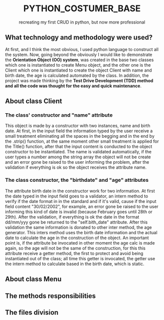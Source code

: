 # <h1 align = "center"> PYTHON_COSTUMER_BASE </h1>
<p align = "center"> recreating my first CRUD in python, but now more professional </p>

## What technology and methodology were used?
At first, and I think the most obvious, I used python language to construct all the system. Now, going beyond the obviously I would like to demonstrate the <strong>Orientation 
Object (OO) system</strong>, was created in the base two classes which one is instantiated to create Menu object, and the other one is the Client which one is instantiated to 
create the object Client with name and birth date, the age is calculated automated by the class. In addition, the project was made thinking by the <strong>Test Drive 
Development (TDD) method and all the code was thought for the easy and quick maintenance</strong>.

## About class Client
### The class' constructor and "name" attribute
This object is made by a constructor with two instances, name and birth date. At first, in the input field the information typed by the user receive a small treatment eliminating 
all the spaces in the begging and in the end by the .strip() function, at the same moment other small treatment is applied for the Title() function, after that the input content 
is conducted to the object constructor to be instantiated. The name is validated automatically, if the user types a number among the string array the object will not be create and 
an error gone be raised to the user informing the problem, after the validation if everything is ok so the object receives the attribute name.

### The class constructor, the "birthdate" and "age" attributes 
The attribute birth date in the constructor work for two information. At first the date typed in the input field goes to a validator, an intern method to verify if the date 
format in in the standard and if it's valid, cause if the input field content "30/02/2002", for example, an error gone be raised to the user informing this kind of date is invalid
(because February goes until 28th or 29th). After the validation, if everything is ok the date in the format dd/mm/yyy gone be returned to the "self.bith_date" attribute. After 
this validation the same information is donated to other inter method, the age generator. This inters method uses the birth date information and the actual date to calculate the 
age in the construction of the object. An important point is, if the attribute be invocated in other moment the age calc is made again, so the age will not be the same of the 
construction, for this this attribute receive a getter method, the first to protect and avoid being instantiated out of the class; all time this getter is invocated, the getter
use the intern method to calculate based in the birth date, which is static.


## About class Menu


## The methods responsibilities


## The files division
